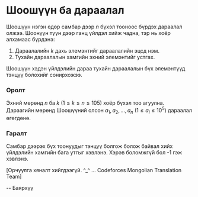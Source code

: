 Шоошүүн ба дараалал
===================

Шоошүүн нэгэн өдөр самбар дээр $n$ бүхэл тооноос бүрдэх дараалал олжээ. Шоонүүн түүн дээр ганц үйлдэл хийж чадна, тэр нь хоёр алхамаас бүрдэнэ:


 1. Дараалалийн $k$ дахь элемэнтийг дараалалийн эцсд нэм.
 2. Тухайн дараалалын хамгийн эхний элемэнтийг устгах.
 
Шоошүүн хэдэн үйлдэлийн дараа тухайн дараалалын бүх элемэнтүүд тэнцүү болохийг сонирхожээ. 

### Оролт

Эхний мөрөнд $n$ ба $k$ $(1 ≤ k ≤ n ≤ 105)$ хоёр бүхэл тоо агуулна.
Дараагийн мөрөнд Шоошүүний олсон $a_1, a_2, ..., a_n$ ($1 ≤ a_i ≤ 10^5$) дараалал өгөгдөнө.

### Гаралт

Самбар дээрэх бүх тоонуудыг тэнцүү болгож болож байвал хийх үйлдэлийн хамгийн бага утгыг хэвлэнэ. Хэрэв боломжгүй бол -1 гэж хэвлэнэ.

[Орчуулга хяналт хийгдээгүй. ^_^ ... Codeforces Mongolian Translation Team]

-- Баярхүү
